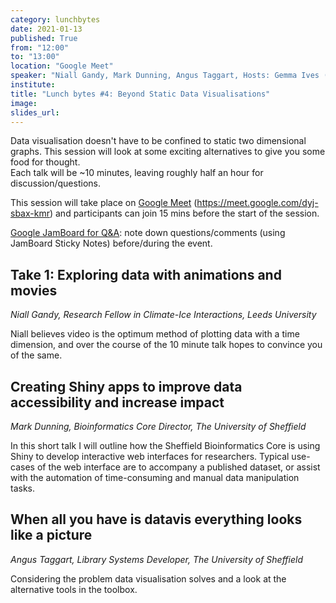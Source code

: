 ```yaml
---
category: lunchbytes
date: 2021-01-13
published: True
from: "12:00"
to: "13:00"
location: "Google Meet"
speaker: "Niall Gandy, Mark Dunning, Angus Taggart, Hosts: Gemma Ives (IT Services), Will Furnass"
institute:
title: "Lunch bytes #4: Beyond Static Data Visualisations"
image:
slides_url:
---
```


Data visualisation doesn't have to be confined to static two dimensional graphs. This session will look at some exciting alternatives to give you some food for thought.   
Each talk will be ~10 minutes, leaving roughly half an hour for discussion/questions.

This session will take place on [Google Meet](https://meet.google.com/dyj-sbax-kmr) (https://meet.google.com/dyj-sbax-kmr) and participants can join 15 mins before the start of the session.

[Google JamBoard for Q&A](https://jamboard.google.com/d/1e54F92qX1clBqqrp5_Vt8sibNJQsNixjhdBB8QLPU-k/): note down questions/comments (using JamBoard Sticky Notes) before/during the event.  


## Take 1: Exploring data with animations and movies

*Niall Gandy, Research Fellow in Climate-Ice Interactions, Leeds University*

Niall believes video is the optimum method of plotting data with a time dimension, and over the course of the 10 minute talk hopes to convince you of the same.


## Creating Shiny apps to improve data accessibility and increase impact

*Mark Dunning, Bioinformatics Core Director, The University of Sheffield*

In this short talk I will outline how the Sheffield Bioinformatics Core is using Shiny to develop interactive web interfaces for researchers. Typical use-cases of the web interface are to accompany a published dataset, or assist with the automation of time-consuming and manual data manipulation tasks.


## When all you have is datavis everything looks like a picture

*Angus Taggart, Library Systems Developer, The University of Sheffield*

Considering the problem data visualisation solves and a look at the alternative tools in the toolbox. 

